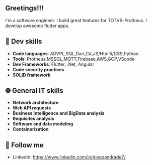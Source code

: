 ## Greetings!!!

I'm a software engineer. 
I build great features for TOTVS-Protheus.
I develop awesome flutter apps.

## 🔧 Dev skills
- **Code languages**: ADVPL,SQL,Dart,C#,JS/Html5/CSS,Python
- **Tools**: Protheus,MSSQL,MQTT,Firebase,AWS,GCP,VScode
- **Dev Frameworks**: Flutter, .Net, Angular
- **Code security practices**
- **SOLID framework**

## 🌐 General IT skills
- **Network architecture**
- **Web API requests**
- **Business Intelligence and BigData analysis**
- **Requisites analysis**
- **Software and data modeling**
- **Containerization**

## 🔎 Follow me
- LinkedIn: https://www.linkedin.com/in/diegoandrade7/




